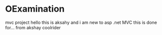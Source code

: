 # OExamination
mvc project
hello this is aksahy and i am new to asp .net MVC
this is done for...
from akshay coolrider
